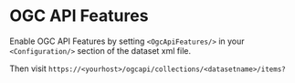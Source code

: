 # OGC API Features

Enable OGC API Features by setting ```<OgcApiFeatures/>``` in your ```<Configuration/>``` section of the dataset xml file.

Then visit ```https://<yourhost>/ogcapi/collections/<datasetname>/items?```
